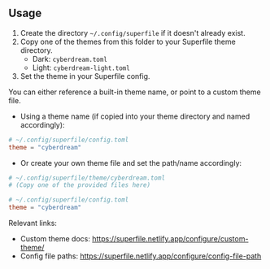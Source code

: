 ## Usage

1. Create the directory `~/.config/superfile` if it doesn't already exist.
2. Copy one of the themes from this folder to your Superfile theme directory.
   - Dark: `cyberdream.toml`
   - Light: `cyberdream-light.toml`
3. Set the theme in your Superfile config.

You can either reference a built-in theme name, or point to a custom theme file.

- Using a theme name (if copied into your theme directory and named accordingly):

```toml
# ~/.config/superfile/config.toml
theme = "cyberdream"
```

- Or create your own theme file and set the path/name accordingly:

```toml
# ~/.config/superfile/theme/cyberdream.toml
# (Copy one of the provided files here)

# ~/.config/superfile/config.toml
theme = "cyberdream"
```

Relevant links:
- Custom theme docs: https://superfile.netlify.app/configure/custom-theme/
- Config file paths: https://superfile.netlify.app/configure/config-file-path
